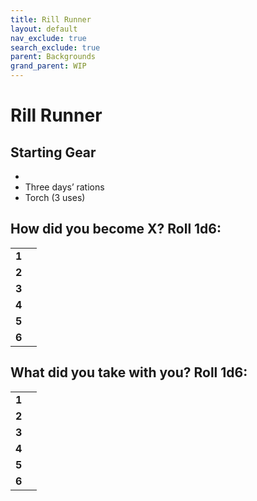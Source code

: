 ```yaml
---
title: Rill Runner
layout: default
nav_exclude: true
search_exclude: true
parent: Backgrounds
grand_parent: WIP
---
```



# Rill Runner

> 

## Starting Gear

- 
- Three days’ rations
- Torch (3 uses)

## How did you become X? Roll 1d6:

|       |     |
| ----- | --- |
| **1** |     |
| **2** |     |
| **3** |     |
| **4** |     |
| **5** |     |
| **6** |     |

## What did you take with you? Roll 1d6:

|       |     |
| ----- | --- |
| **1** |     |
| **2** |     |
| **3** |     |
| **4** |     |
| **5** |     |
| **6** |     |
